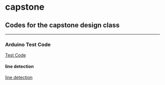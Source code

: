 # capstone

## Codes for the capstone design class
------

### Arduino Test Code

[Test Code](https://github.com/EstelleY0/capstone/tree/main/testcode)

#### line detection

[line detection](https://github.com/tatsuyah/Lane-Lines-Detection-Python-OpenCV)
